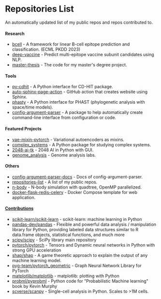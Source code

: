 # Repositories List
An automatically updated list of my public repos and repos contributed to.

#### Research
- [bcell](https://yuanx749.github.io/bcell/) - A framework for linear B-cell epitope prediction and classification. (ECML PKDD 2023)
- [deep-vaccine](https://yuanx749.github.io/deep-vaccine/) - Predict multi-epitope vaccine subunit candidates using NLP.
- [master-thesis](https://yuanx749.github.io/master-thesis/) - The code for my master's degree project.

#### Tools
- [py-cdhit](https://yuanx749.github.io/py-cdhit/) - A Python interface for CD-HIT package.
- [auto-sphinx-page-action](https://github.com/marketplace/actions/auto-sphinx-page) - GitHub action that creates website using Sphinx.
- [phasty](https://yuanx749.github.io/phasty/) - A Python interface for PHAST (phylogenetic analysis with space/time models).
- [config-argument-parser](http://config-argument-parser.readthedocs.io/) - A package to help automatically create command-line interface from configuration or code.

#### Featured Projects
- [vae-mixin-pytorch](https://yuanx749.github.io/vae-mixin-pytorch/) - Variational autoencoders as mixins.
- [complex_systems](https://yuanx749.github.io/complex_systems/) - A Python package for studying complex systems.
- [2048-ai-tk](https://yuanx749.github.io/2048-ai-tk/) - 2048 AI in Python with GUI.
- [genome_analysis](https://yuanx749.github.io/genome_analysis/) - Genome analysis labs.

#### Others
- [config-argument-parser-docs](https://github.com/yuanx749/config-argument-parser-docs) - Docs of config-argument-parser.
- [repositories-list](https://github.com/yuanx749/repositories-list) - A list of my public repos.
- [n-body](https://github.com/yuanx749/n-body) - N-body simulation with quadtree, OpenMP parallelized.
- [docker-flask-redis-celery](https://github.com/yuanx749/docker-flask-redis-celery) - Docker Compose template for web application.

#### <a href="https://github.com/search?q=involves%3Ayuanx749&amp;type=pullrequests&amp;s=created&amp;o=desc">Contributions</a>
- [scikit-learn/scikit-learn](https://github.com/scikit-learn/scikit-learn) - scikit-learn: machine learning in Python
- [pandas-dev/pandas](https://github.com/pandas-dev/pandas) - Flexible and powerful data analysis / manipulation library for Python, providing labeled data structures similar to R data.frame objects, statistical functions, and much more
- [scipy/scipy](https://github.com/scipy/scipy) - SciPy library main repository
- [pytorch/pytorch](https://github.com/pytorch/pytorch) - Tensors and Dynamic neural networks in Python with strong GPU acceleration
- [shap/shap](https://github.com/shap/shap) - A game theoretic approach to explain the output of any machine learning model.
- [pyg-team/pytorch_geometric](https://github.com/pyg-team/pytorch_geometric) - Graph Neural Network Library for PyTorch
- [matplotlib/matplotlib](https://github.com/matplotlib/matplotlib) - matplotlib: plotting with Python
- [probml/pyprobml](https://github.com/probml/pyprobml) - Python code for "Probabilistic Machine learning" book by Kevin Murphy
- [scverse/scanpy](https://github.com/scverse/scanpy) - Single-cell analysis in Python. Scales to >1M cells.
